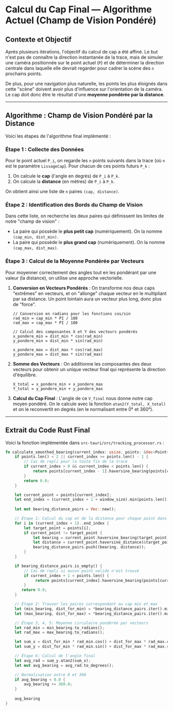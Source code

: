 # Calcul du Cap Final — Algorithme Actuel (Champ de Vision Pondéré)

## Contexte et Objectif

Après plusieurs itérations, l'objectif du calcul de cap a été affiné. Le but n'est pas de connaître la direction instantanée de la trace, mais de simuler une caméra positionnée sur le point actuel (`P`) et de déterminer la direction centrale dans laquelle elle devrait regarder pour cadrer la scène des `n` prochains points.

De plus, pour une navigation plus naturelle, les points les plus éloignés dans cette "scène" doivent avoir plus d'influence sur l'orientation de la caméra. Le cap doit donc être le résultat d'une **moyenne pondérée par la distance**.

---

## Algorithme : Champ de Vision Pondéré par la Distance

Voici les étapes de l'algorithme final implémenté :

### Étape 1 : Collecte des Données

Pour le point actuel `P_i`, on regarde les `n` points suivants dans la trace (où `n` est le paramètre `LissageCap`). Pour chacun de ces points futurs `P_k` :

1.  On calcule le **cap** (l'angle en degrés) de `P_i` à `P_k`.
2.  On calcule la **distance** (en mètres) de `P_i` à `P_k`.

On obtient ainsi une liste de `n` paires `(cap, distance)`.

### Étape 2 : Identification des Bords du Champ de Vision

Dans cette liste, on recherche les deux paires qui définissent les limites de notre "champ de vision" :

-   La paire qui possède le **plus petit cap** (numériquement). On la nomme `(cap_min, dist_min)`.
-   La paire qui possède le **plus grand cap** (numériquement). On la nomme `(cap_max, dist_max)`.

### Étape 3 : Calcul de la Moyenne Pondérée par Vecteurs

Pour moyenner correctement des angles tout en les pondérant par une valeur (la distance), on utilise une approche vectorielle.

1.  **Conversion en Vecteurs Pondérés** : On transforme nos deux caps "extrêmes" en vecteurs, et on "allonge" chaque vecteur en le multipliant par sa distance. Un point lointain aura un vecteur plus long, donc plus de "force".

    ```
    // Conversion en radians pour les fonctions cos/sin
    rad_min = cap_min * PI / 180
    rad_max = cap_max * PI / 180

    // Calcul des composantes X et Y des vecteurs pondérés
    x_pondere_min = dist_min * cos(rad_min)
    y_pondere_min = dist_min * sin(rad_min)

    x_pondere_max = dist_max * cos(rad_max)
    y_pondere_max = dist_max * sin(rad_max)
    ```

2.  **Somme des Vecteurs** : On additionne les composantes des deux vecteurs pour obtenir un unique vecteur final qui représente la direction d'équilibre.

    ```
    X_total = x_pondere_min + x_pondere_max
    Y_total = y_pondere_min + y_pondere_max
    ```

3.  **Calcul du Cap Final** : L'angle de ce `V_final` nous donne notre cap moyen pondéré. On le calcule avec la fonction `atan2(Y_total, X_total)` et on le reconvertit en degrés (en le normalisant entre 0° et 360°).

---

## Extrait du Code Rust Final

Voici la fonction implémentée dans `src-tauri/src/tracking_processor.rs` :

```rust
fn calculate_smoothed_bearing(current_index: usize, points: &Vec<Point<f64>>, window_size: usize) -> f64 {
    if points.len() < 2 || current_index >= points.len() - 1 {
        // Cas de repli pour la toute fin de la trace
        if current_index > 0 && current_index < points.len() {
            return points[current_index - 1].haversine_bearing(points[current_index]);
        }
        return 0.0;
    }

    let current_point = points[current_index];
    let end_index = (current_index + 1 + window_size).min(points.len());
    
    let mut bearing_distance_pairs = Vec::new();

    // Étape 1: Calcul du cap et de la distance pour chaque point dans la fenêtre à venir
    for i in (current_index + 1)..end_index {
        let target_point = points[i];
        if current_point != target_point {
            let bearing = current_point.haversine_bearing(target_point);
            let distance = current_point.haversine_distance(&target_point);
            bearing_distance_pairs.push((bearing, distance));
        }
    }

    if bearing_distance_pairs.is_empty() {
        // Cas de repli si aucun point valide n'est trouvé
        if current_index + 1 < points.len() {
             return points[current_index].haversine_bearing(points[current_index + 1]);
        }
       return 0.0;
    }

    // Étape 2: Trouver les paires correspondant au cap min et max
    let (min_bearing, dist_for_min) = *bearing_distance_pairs.iter().min_by(|a, b| a.0.partial_cmp(&b.0).unwrap()).unwrap();
    let (max_bearing, dist_for_max) = *bearing_distance_pairs.iter().max_by(|a, b| a.0.partial_cmp(&b.0).unwrap()).unwrap();

    // Étape 3, 4, 5: Moyenne circulaire pondérée par vecteurs
    let rad_min = min_bearing.to_radians();
    let rad_max = max_bearing.to_radians();

    let sum_x = dist_for_min * rad_min.cos() + dist_for_max * rad_max.cos();
    let sum_y = dist_for_min * rad_min.sin() + dist_for_max * rad_max.sin();

    // Étape 6: Calcul de l'angle final
    let avg_rad = sum_y.atan2(sum_x);
    let mut avg_bearing = avg_rad.to_degrees();

    // Normalisation entre 0 et 360
    if avg_bearing < 0.0 {
        avg_bearing += 360.0;
    }
    
    avg_bearing
}
```